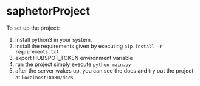 # saphetorProject

To set up the project:
1. install python3 in your system.
2. install the requirements given by executing `pip install -r requirements.txt`
3. export HUBSPOT_TOKEN environment variable
4. run the project simply execute `python main.py`
5. after the server wakes up, you can see the docs and try out the project at `localhost:8080/docs`
